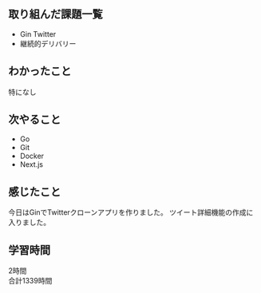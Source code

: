 ## 取り組んだ課題一覧
- Gin Twitter
- 継続的デリバリー

## わかったこと
特になし

## 次やること
- Go
- Git
- Docker
- Next.js

## 感じたこと
今日はGinでTwitterクローンアプリを作りました。
ツイート詳細機能の作成に入りました。

## 学習時間
2時間<br />
合計1339時間
